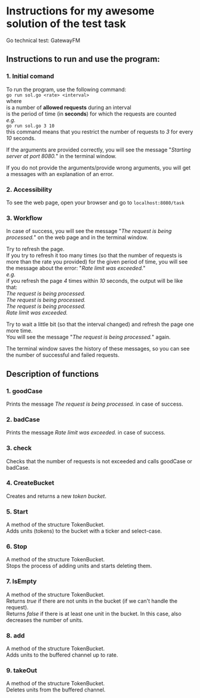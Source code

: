 # Instructions for my awesome solution of the test task 
Go technical test: GatewayFM


## Instructions to run and use the program:

### 1. Initial comand

To run the program, use the following command: <br>
`go run sol.go <rate> <interval>` <br>
where  <br>
*<rate>* is a number of **allowed requests** during an interval <br>
*<interval>* is the period of time (in **seconds**) for which the requests are counted <br>
*e.g.* <br>
`go run sol.go 3 10` <br>
this command means that you restrict the number of requests to *3* for every *10* seconds. <br>

If the arguments are provided correctly, you will see the message "*Starting server at port 8080.*" in the terminal window. <br>

If you do not provide the arguments/provide wrong arguments, you will get a messages with an explanation of an error. <br>

### 2. Accessibility

To see the web page, open your browser and go to `localhost:8080/task`

### 3. Workflow

In case of success, you will see the message "*The request is being processed.*" on the web page and in the terminal window. <br>

Try to refresh the page. <br>
If you try to refresh it too many times (so that the number of requests is more than the rate you provided) for the given period of time, you will see the message about the error: "*Rate limit was exceeded.*" <br>
*e.g.* <br>
if you refresh the page *4* times within *10* seconds, the output will be like that: <br>
*The request is being processed.* <br>
*The request is being processed.* <br>
*The request is being processed.* <br>
*Rate limit was exceeded.* <br>

Try to wait a little bit (so that the interval changed) and refresh the page one more time. <br>
You will see the message "*The request is being processed.*" again. <br>

The terminal window saves the history of these messages, so you can see the number of successful and failed requests. <br>


## Description of functions

### 1. goodCase
Prints the message *The request is being processed.* in case of success.

### 2. badCase
Prints the message *Rate limit was exceeded.* in case of success.

### 3. check
Checks that the number of requests is not exceeded and calls goodCase or badCase.

### 4. CreateBucket
Creates and returns a new *token bucket*.

### 5. Start
A method of the structure TokenBucket. <br>
Adds units (tokens) to the bucket with a ticker and select-case.

### 6. Stop
A method of the structure TokenBucket. <br>
Stops the process of adding units and starts deleting them.

### 7. IsEmpty
A method of the structure TokenBucket. <br>
Returns *true* if there are not units in the bucket (if we can't handle the request). <br>
Returns *false* if there is at least one unit in the bucket. In this case, also decreases the number of units. <br>

### 8. add
A method of the structure TokenBucket. <br>
Adds units to the buffered channel up to rate.

### 9. takeOut
A method of the structure TokenBucket. <br>
Deletes units from the buffered channel.
